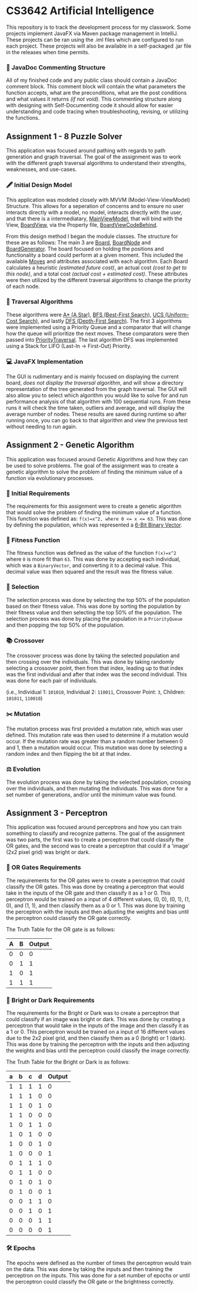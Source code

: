 # CS3642 Artificial Intelligence
This repository is to track the development process for my classwork.
Some projects implement JavaFX via Maven package management in IntelliJ. These projects can be ran using the .iml files 
which are configured to run each project. These projects will also be available in a self-packaged .jar file in the 
releases when time permits. 

### :memo: JavaDoc Commenting Structure
All of my finished code and any public class should contain a JavaDoc comment block. This comment block will contain the
what parameters the function accepts, what are the preconditions, what are the post conditions and what values it returns
*(if not void)*. This commenting structure along with designing with Self-Documenting code it should allow for easier 
understanding and code tracing when troubleshooting, revising, or utilizing the functions. 
## Assignment 1 - 8 Puzzle Solver
This application was focused around pathing with regards to path generation and graph traversal. The goal of the 
assignment was to work with the different graph traversal algorithms to understand their strengths, weaknesses, and 
use-cases.
### :fountain_pen: Initial Design Model
This application was modeled closely with MVVM (Model-View-ViewModel) Structure. This allows for a seperation of 
concerns and to ensure no user interacts directly with a model, no model, interacts directly with the user, and that 
there is a intermediatary, [MainViewModel](src/main/java/Assignments/A1_8Puzzles/view/MainViewModel.java), that will bind with the View, [BoardView](src/main/resources/A1/view/BoardView.fxml), via the Property file, 
[BoardViewCodeBehind](src/main/java/Assignments/A1_8Puzzles/view/BoardViewCodeBehind.java).

From this design method I began the module classes. The structure for these are as follows: The main 3 are [Board](src/main/java/A1_8Puzzles/model/Board.java),
[BoardNode](src/main/java/A1_8Puzzles/model/BoardNode.java) and [BoardGenerator](src/main/java/A1_8Puzzles/model/BoardGenerator.java). The board focused on holding the positions and functionality a board could 
perform at a given moment. This included the available [Moves](src/main/java/A1_8Puzzles/model/helper/Move.java) and attributes associated with each algorithm. Each 
Board calculates a heuristic *(estimated future cost)*, an actual cost *(cost to get to this node)*, and a total cost 
*(actual cost + estimated cost)*. These attributes were then utilized by the different traversal algorithms to change 
the priority of each node. 
### :arrows_counterclockwise: Traversal Algorithms
These algorithms were [A* (A Star)](src/main/java/Assignments/A1_8Puzzles/solving_algorithms/comparators/AStar.java), [BFS (Best-First Search)](src/main/java/Assignments/A1_8Puzzles/solving_algorithms/comparators/BFS.java), [UCS (Uniform-Cost Search)](src/main/java/Assignments/A1_8Puzzles/solving_algorithms/comparators/UCS.java), and lastly 
[DFS (Depth-First Search)](src/main/java/Assignments/A1_8Puzzles/solving_algorithms/DFS.java). The first 3 algorithms were implemented using a Priority Queue and a comparator that 
will change how the queue will prioritize the next moves. These comparators were then passed into 
[PriorityTraversal](src/main/java/Assignments/A1_8Puzzles/solving_algorithms/PriorityTraversal.java). The last algorithm DFS was implemented using a Stack for LIFO (Last-In -> First-Out) Priority. 
### :computer: JavaFX Implementation 
The GUI is rudimentary and is mainly focused on displaying the current board, *does not display the traversal algorithm*,
and will show a directory representation of the tree generated from the graph traversal. The GUI will also allow you to 
select which algorithm you would like to solve for and run performance analysis of that algorithm with 100 sequential 
runs. From these runs it will check the time taken, outliers and average, and will display the average number of nodes. 
These results are saved during runtime so after running once, you can go back to that algorithm and view the previous 
test without needing to run again. 

## Assignment 2 - Genetic Algorithm
This application was focused around Genetic Algorithms and how they can be used to solve problems. The goal of the
assignment was to create a genetic algorithm to solve the problem of finding the minimum value of a function via
evolutionary processes.

### :page_facing_up: Initial Requirements
The requirements for this assignment were to create a genetic algorithm that would solve the problem of finding the
minimum value of a function. This function was defined as: `f(x)=x^2, where 0 <= x <= 63`. This was done by defining 
the population, which was represented a
[6-Bit Binary Vector](/src/main/java/Assignments/A2_Genetic_Algorithm/models/BinaryVector.java). 

### :muscle: Fitness Function
The fitness function was defined as the value of the function `f(x)=x^2` where `0` is more fit than `63`. This was done 
by accepting each individual, which was a `BinaryVector`, and converting it to a decimal value. This decimal value was 
then squared and the result was the fitness value. 

### :pushpin: Selection
The selection process was done by selecting the top 50% of the population based on their fitness value. This was done by
sorting the population by their fitness value and then selecting the top 50% of the population. The selection process
was done by placing the population in a `PriorityQueue` and then popping the top 50% of the population. 

### :books: Crossover
The crossover process was done by taking the selected population and then crossing over the individuals. This was
done by taking randomly selecting a crossover point, then from that index, leading up to that index was the first
individual and after that index was the second individual. This was done for each pair of individuals.

(i.e., Individual 1: `101010`, Individual 2: `110011`, Crossover Point: `3`, Children: `101011`, `110010`)

### :scissors: Mutation
The mutation process was first provided a mutation rate, which was user defined. This mutation rate was then used to
determine if a mutation would occur. If the mutation rate was greater than a random number between 0 and 1, then a 
mutation would occur. This mutation was done by selecting a random index and then flipping the bit at that index.

### :balance_scale: Evolution
The evolution process was done by taking the selected population, crossing over the individuals, and then mutating the
individuals. This was done for a set number of generations, and/or until the minimum value was found. 

## Assignment 3 - Perceptron
This application was focused around perceptrons and how you can train something to classify and recognize patterns. The
goal of the assignment was two parts, the first was to create a perceptron that could classify the OR gates, and the
second was to create a perceptron that could if a 'image' (2x2 pixel grid) was bright or dark. 

### :door: OR Gates Requirements
The requirements for the OR gates were to create a perceptron that could classify the OR gates. This was done by
creating a perceptron that would take in the inputs of the OR gate and then classify it as a 1 or 0. This perceptron 
would be trained on a input of 4 different values, (0, 0), (0, 1), (1, 0), and (1, 1), and then classify them as a 0 
or 1. This was done by training the perceptron with the inputs and then adjusting the weights and bias until the 
perceptron could classify the OR gate correctly.

The Truth Table for the OR gate is as follows:

| A | B | Output |
|---|---|--------|
| 0 | 0 |   0    |
| 0 | 1 |   1    |
| 1 | 0 |   1    |
| 1 | 1 |   1    |

### :low_brightness: Bright or Dark Requirements
The requirements for the Bright or Dark was to create a perceptron that could classify if an image was bright or dark.
This was done by creating a perceptron that would take in the inputs of the image and then classify it as a 1 or 0. 
This perceptron would be trained on a input of 16 different values due to the 2x2 pixel grid, and then classify them as
a 0 (bright) or 1 (dark). This was done by training the perceptron with the inputs and then adjusting the weights and 
bias until the perceptron could classify the image correctly.

The Truth Table for the Bright or Dark is as follows:

| a | b | c | d | Output |
|---|---|---|---|--------|
| 1 | 1 | 1 | 1 | 0      |
| 1 | 1 | 1 | 0 | 0      |
| 1 | 1 | 0 | 1 | 0      |
| 1 | 1 | 0 | 0 | 0      |
| 1 | 0 | 1 | 1 | 0      |
| 1 | 0 | 1 | 0 | 0      |
| 1 | 0 | 0 | 1 | 0      |
| 1 | 0 | 0 | 0 | 1      |
| 0 | 1 | 1 | 1 | 0      |
| 0 | 1 | 1 | 0 | 0      |
| 0 | 1 | 0 | 1 | 0      |
| 0 | 1 | 0 | 0 | 1      |
| 0 | 0 | 1 | 1 | 0      |
| 0 | 0 | 1 | 0 | 1      |
| 0 | 0 | 0 | 1 | 1      |
| 0 | 0 | 0 | 0 | 1      |

### :hammer_and_wrench: Epochs
The epochs were defined as the number of times the perceptron would train on the data. This was done by taking the
inputs and then training the perceptron on the inputs. This was done for a set number of epochs or until the perceptron
could classify the OR gate or the brightness correctly.